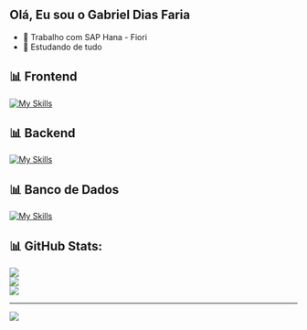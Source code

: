 ## Olá, Eu sou o Gabriel Dias Faria

- 🔭 Trabalho com SAP Hana - Fiori
- 🌱 Estudando de tudo

## 📊 Frontend
[![My Skills](https://skillicons.dev/icons?i=vue,react)](https://skillicons.dev)

## 📊 Backend
[![My Skills](https://skillicons.dev/icons?i=nodejs,python)](https://skillicons.dev)

## 📊 Banco de Dados
[![My Skills](https://skillicons.dev/icons?i=sqlite,mysql,firebase,mongodb)](https://skillicons.dev)

## 📊 GitHub Stats:
![](https://github-readme-stats.vercel.app/api?username=gabrieldiasfaria&theme=tokyonight&hide_border=false&include_all_commits=true&count_private=false)<br/>
![](https://github-readme-streak-stats.herokuapp.com/?user=gabrieldiasfaria&theme=tokyonight&hide_border=false)<br/>
![](https://github-readme-stats.vercel.app/api/top-langs/?username=gabrieldiasfaria&theme=tokyonight&hide_border=false&include_all_commits=true&count_private=false&layout=compact)

---
[![](https://visitcount.itsvg.in/api?id=gabrieldiasfaria&icon=0&color=0)](https://visitcount.itsvg.in)
